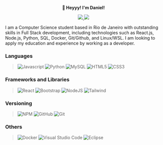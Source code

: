 <p align="center"> <strong>👋 Heyyy! I'm Daniel!</strong></p>
<p align="center">
    <a href="https://www.linkedin.com/in/danielmunier27/" target="_blank">
    <img src="https://img.shields.io/badge/LinkedIn-307cc5?style=for-the-badge&logo=linkedin&logoColor=white"/>
    </a>

   <a href="mailto:dmunier27@gmail.com" target="_blank">
    <img src="https://img.shields.io/badge/Gmail-CE3D30?style=for-the-badge&logo=linkedin&logoColor=white"/>
 </a>
    
</p>


 






   
<p>I am a Computer Science student based in Rio de Janeiro with outstanding skills in Full Stack development, including technologies such as React.js, Node.js, Python, SQL, Docker, Git/Github, and Linux/WSL. I am looking to apply my education and experience by working as a developer.</p>



### Languages

> ![Javascript](https://shields.io/badge/JavaScript-DFB317?logo=JavaScript&logoColor=white&style=for-the-badge)
![Python](https://shields.io/badge/Python-3178C6?logo=Python&logoColor=FFF&style=for-the-badge)
![MySQL](https://shields.io/badge/MySQL-3175C6?logo=MySQL&logoColor=yellow&style=for-the-badge)
![HTML5](https://img.shields.io/badge/html5-%23E34F26.svg?style=for-the-badge&logo=html5&logoColor=white)
![CSS3](https://img.shields.io/badge/css3-%231572B6.svg?style=for-the-badge&logo=css3&logoColor=white)




</details>

### Frameworks and Libraries
  
> ![React](https://img.shields.io/badge/react-%2320232a.svg?style=for-the-badge&logo=react&logoColor=%2361DAFB)
![Bootstrap](https://shields.io/badge/Bootstrap-563D7C?style=for-the-badge&logo=bootstrap&logoColor=white)
![NodeJS](https://img.shields.io/badge/node.js-6DA55F?style=for-the-badge&logo=node.js&logoColor=white)
![Tailwind](https://shields.io/badge/tailwind-563D7C?style=for-the-badge&logo=tailwind&logoColor=white)
</details>


### Versioning

> ![NPM](https://img.shields.io/badge/NPM-%23000000.svg?style=for-the-badge&logo=npm&logoColor=white)
![GitHub](https://img.shields.io/badge/github-%23121011.svg?style=for-the-badge&logo=github&logoColor=white)
![Git](https://img.shields.io/badge/git-%23F05033.svg?style=for-the-badge&logo=git&logoColor=white)

### Others

> ![Docker](https://shields.io/badge/Docker-0B9EC8?logo=Docker&logoColor=white&style=for-the-badge)
![Visual Studio Code](https://img.shields.io/badge/Visual%20Studio%20Code-0078d7.svg?style=for-the-badge&logo=visual-studio-code&logoColor=white)
![Eclipse](https://img.shields.io/badge/Eclipse-33275B.svg?style=for-the-badge&logo=Eclipse&logoColor=white)


